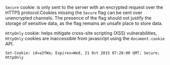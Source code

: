 `Secure` cookie: is only sent to the server with an encrypted request
over the HTTPS protocol.Cookies missing the `Secure` flag can be sent
over unencrypted channels. The presence of the flag should not justify
the storage of sensitive data, as the flag remains an unsafe place to
store data.

`HttpOnly` cookie: helps mitigate cross-site scripting (XSS)
vulnerabilities, `HttpOnly` cookies are inaccessible from javascript
using the `document.cookie` API.

```http request
Set-Cookie: id=a3fWa; Expires=Wed, 21 Oct 2015 07:28:00 GMT; Secure; HttpOnly
```
